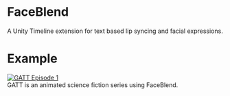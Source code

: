 # FaceBlend
A Unity Timeline extension for text based lip syncing and facial expressions.

# Example
[![GATT Episode 1](https://img.youtube.com/vi/0ESmRDQzvxA/0.jpg)](https://youtu.be/0ESmRDQzvxA)  
GATT is an animated science fiction series using FaceBlend. 
